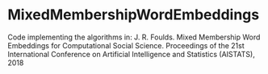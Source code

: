 # MixedMembershipWordEmbeddings
Code implementing the algorithms in: J. R. Foulds. Mixed Membership Word Embeddings for Computational Social Science. Proceedings of the 21st International Conference on Artificial Intelligence and Statistics (AISTATS), 2018
